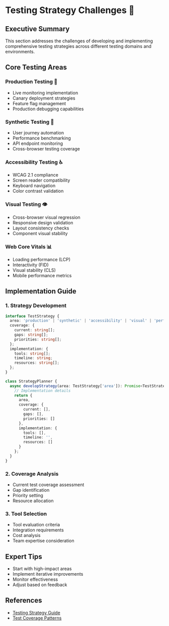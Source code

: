 # Testing Strategy Challenges 🎯

<ChallengeDifficulty :rating="4" />
<TimeEstimate time="Ongoing" />

## Executive Summary
This section addresses the challenges of developing and implementing comprehensive testing strategies across different testing domains and environments.

## Core Testing Areas

### Production Testing 🚀
- Live monitoring implementation
- Canary deployment strategies
- Feature flag management
- Production debugging capabilities

### Synthetic Testing 🤖
- User journey automation
- Performance benchmarking
- API endpoint monitoring
- Cross-browser testing coverage

### Accessibility Testing ♿
- WCAG 2.1 compliance
- Screen reader compatibility
- Keyboard navigation
- Color contrast validation

### Visual Testing 👁️
- Cross-browser visual regression
- Responsive design validation
- Layout consistency checks
- Component visual stability

### Web Core Vitals 📊
- Loading performance (LCP)
- Interactivity (FID)
- Visual stability (CLS)
- Mobile performance metrics

## Implementation Guide

### 1. Strategy Development
```typescript
interface TestStrategy {
  area: 'production' | 'synthetic' | 'accessibility' | 'visual' | 'performance';
  coverage: {
    current: string[];
    gaps: string[];
    priorities: string[];
  };
  implementation: {
    tools: string[];
    timeline: string;
    resources: string[];
  };
}

class StrategyPlanner {
  async developStrategy(area: TestStrategy['area']): Promise<TestStrategy> {
    // Implementation details
    return {
      area,
      coverage: {
        current: [],
        gaps: [],
        priorities: []
      },
      implementation: {
        tools: [],
        timeline: '',
        resources: []
      }
    };
  }
}
```

### 2. Coverage Analysis
- Current test coverage assessment
- Gap identification
- Priority setting
- Resource allocation

### 3. Tool Selection
- Tool evaluation criteria
- Integration requirements
- Cost analysis
- Team expertise consideration

## Expert Tips
- Start with high-impact areas
- Implement iterative improvements
- Monitor effectiveness
- Adjust based on feedback

## References
- [Testing Strategy Guide](https://example.com/testing-strategy)
- [Test Coverage Patterns](https://example.com/coverage-patterns)